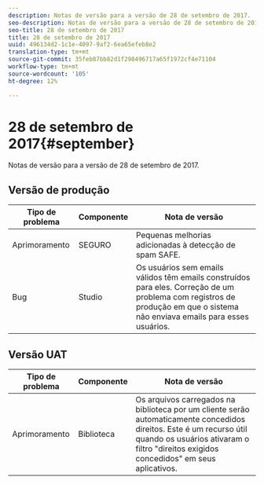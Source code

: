 ```yaml
---
description: Notas de versão para a versão de 28 de setembro de 2017.
seo-description: Notas de versão para a versão de 28 de setembro de 2017.
seo-title: 28 de setembro de 2017
title: 28 de setembro de 2017
uuid: 496134d2-1c1e-4097-9af2-6ea65efeb8e2
translation-type: tm+mt
source-git-commit: 35feb87bb82d1f298496717a65f1972cf4e71104
workflow-type: tm+mt
source-wordcount: '105'
ht-degree: 12%

---
```



# 28 de setembro de 2017{#september}

Notas de versão para a versão de 28 de setembro de 2017.

## Versão de produção

| **Tipo de problema** | **Componente** | **Nota de versão** |
|---|---|---|
| Aprimoramento | SEGURO | Pequenas melhorias adicionadas à detecção de spam SAFE. |
| Bug | Studio | Os usuários sem emails válidos têm emails construídos para eles. Correção de um problema com registros de produção em que o sistema não enviava emails para esses usuários. |

## Versão UAT

| **Tipo de problema** | **Componente** | **Nota de versão** |
|---|---|---|
| Aprimoramento | Biblioteca | Os arquivos carregados na biblioteca por um cliente serão automaticamente concedidos direitos. Este é um recurso útil quando os usuários ativaram o filtro &quot;direitos exigidos concedidos&quot; em seus aplicativos. |


